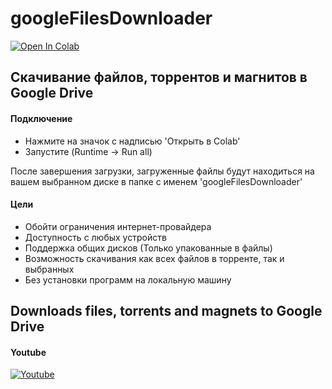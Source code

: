 # googleFilesDownloader

[![Open In Colab](https://colab.research.google.com/assets/colab-badge.svg)](https://colab.research.google.com/github/alex2844/google-files-downloader/blob/master/googleFilesDownloader.ipynb 'Open In Colab')

## Скачивание файлов, торрентов и магнитов в Google Drive

#### Подключение
* Нажмите на значок с надписью 'Открыть в Colab'
* Запустите (Runtime -> Run all)

После завершения загрузки, загруженные файлы будут находиться на вашем выбранном диске в папке с именем 'googleFilesDownloader'

#### Цели
* Обойти ограничения интернет-провайдера
* Доступность с любых устройств
* Поддержка общих дисков (Только упакованные в файлы)
* Возможность скачивания как всех файлов в торренте, так и выбранных
* Без установки программ на локальную машину

## Downloads files, torrents and magnets to Google Drive

#### Youtube
[![Youtube](https://img.youtube.com/vi/8MMIgUJuxNI/0.jpg)](https://www.youtube.com/watch?v=8MMIgUJuxNI 'Youtube')

